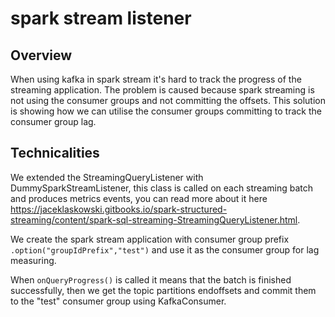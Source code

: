 # spark stream listener

## Overview
When using kafka in spark stream it's hard to track the progress of the streaming application. The problem is caused because spark streaming is not using the consumer groups and not committing the offsets. This solution is showing how we can utilise the consumer groups committing to track the consumer group lag.

## Technicalities

We extended the StreamingQueryListener with DummySparkStreamListener, this class is called on each streaming batch and produces metrics events, you can read more about it here https://jaceklaskowski.gitbooks.io/spark-structured-streaming/content/spark-sql-streaming-StreamingQueryListener.html.

We create the spark stream application with consumer group prefix `.option("groupIdPrefix","test")` and use it as the consumer group for lag measuring.

When `onQueryProgress()` is called it means that the batch is finished successfully, then we get the topic partitions endoffsets and commit them to the "test" consumer group using KafkaConsumer.
